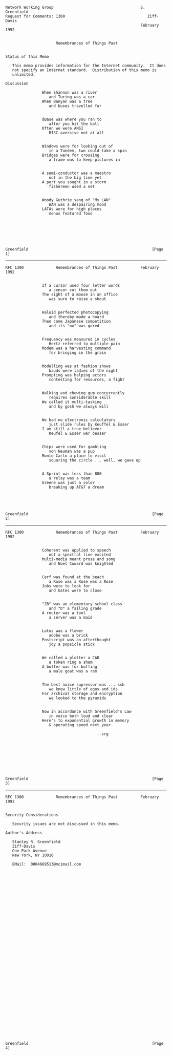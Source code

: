     Network Working Group                                      S. Greenfield
    Request for Comments: 1300                                    Ziff-Davis
                                                               February 1992


                          Remembrances of Things Past


    Status of this Memo

       This memo provides information for the Internet community.  It does
       not specify an Internet standard.  Distribution of this memo is
       unlimited.

    Discussion

                    When Shannon was a river
                       and Turing was a car
                    When Banyan was a tree
                       and buses travelled far


                    dBase was where you ran to
                       after you hit the ball
                    Often we were ANSI
                       RISC aversive not at all


                    Windows were for looking out of
                       in a Tandem, two could take a spin
                    Bridges were for crossing
                       a frame was to keep pictures in


                    A semi-conductor was a maestro
                       not in the big time yet
                    A port you sought in a storm
                       fishermen used a net


                    Woody Guthrie sang of "My LAN"
                       WAN was a despairing mood
                    LATAs were for high places
                       menus featured food







    Greenfield                                                      [Page 1]

------------------------------------------------------------------------

``` newpage
RFC 1300              Remembrances of Things Past          February 1992


                If a cursor used four letter words
                   a sensor cut them out
                The sight of a mouse in an office
                   was sure to raise a shout


                Haloid perfected photocopying
                   and thereby made a hoard
                Then came Japanese competition
                   and its "ox" was gored


                Frequency was measured in cycles
                   Hertz referred to multiple pain
                Modem was a harvesting command
                   for bringing in the grain


                Modelling was at fashion shows
                   bauds were ladies of the night
                Prompting was helping actors
                   contesting for resources, a fight


                Walking and chewing gum concurrently
                   requires considerable skill
                We called it multi-tasking
                   and by gosh we always will


                We had no electronic calculators
                   just slide rules by Keuffel & Esser
                I am still a true believer
                   Keufel & Esser war besser


                Chips were used for gambling
                   von Neuman was a pup
                Monte Carlo a place to visit
                   squaring the circle ... well, we gave up


                A Sprint was less than 880
                   a relay was a team
                Greene was just a color
                   breaking up AT&T a dream





Greenfield                                                      [Page 2]
```

------------------------------------------------------------------------

``` newpage
RFC 1300              Remembrances of Things Past          February 1992


                Coherent was applied to speech
                   not a spectral line excited
                Multi-media meant prose and song
                   and Noel Coward was knighted


                Cerf was found at the beach
                   a Rose was a Rose was a Rose
                Jobs were to look for
                   and Gates were to close


                "2B" was an elementary school class
                   and "D" a failing grade
                A router was a tool
                   a server was a maid


                Lotus was a flower
                   adobe was a brick
                Postscript was an afterthought
                   joy a popsicle stick


                We called a plotter a CAD
                   a token ring a sham
                A buffer was for buffing
                   a male goat was a ram


                The best noise supressor was ... ssh
                   we knew little of egos and ids
                For archival storage and encryption
                   we looked to the pyramids


                Now in accordance with Greenfield's Law
                   in voice both loud and clear
                Here's to exponential growth in memory
                   & operating speed next year.

                                        --srg









Greenfield                                                      [Page 3]
```

------------------------------------------------------------------------

``` newpage
RFC 1300              Remembrances of Things Past          February 1992


Security Considerations

   Security issues are not discussed in this memo.

Author's Address

   Stanley R. Greenfield
   Ziff-Davis
   One Park Avenue
   New York, NY 10016

   EMail:  0004689513@mcimail.com







































Greenfield                                                      [Page 4]
```
